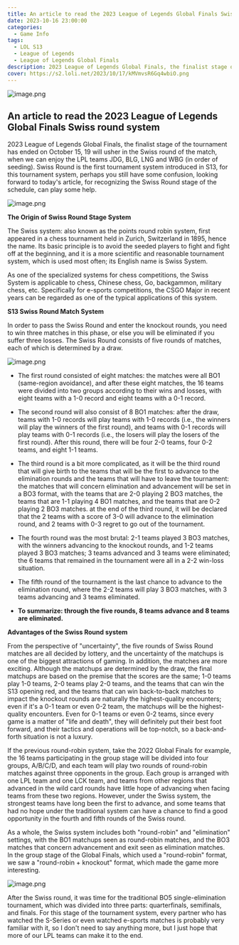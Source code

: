 ```yaml
---
title: An article to read the 2023 League of Legends Global Finals Swiss round system
date: 2023-10-16 23:00:00
categories:
  - Game Info
tags:
  - LOL S13 
  - League of Legends
  - League of Legends Global Finals
description: 2023 League of Legends Global Finals, the finalist stage of the tournament has ended on October 15, 19 will usher in the Swiss round of the match, when we can enjoy the LPL teams JDG, BLG, LNG and WBG (in order of seeding).
cover: https://s2.loli.net/2023/10/17/kMVmvsR6Gq4wbiO.png
---
```

![image.png](https://s2.loli.net/2023/10/17/pMnzQbRg1y4FWlE.png)

 ## **An article to read the 2023 League of Legends Global Finals Swiss round system**

2023 League of Legends Global Finals, the finalist stage of the tournament has ended on October 15, 19 will usher in the Swiss round of the match, when we can enjoy the LPL teams JDG, BLG, LNG and WBG (in order of seeding). Swiss Round is the first tournament system introduced in S13, for this tournament system, perhaps you still have some confusion, looking forward to today's article, for recognizing the Swiss Round stage of the schedule, can play some help.

![image.png](https://s2.loli.net/2023/10/17/kMVmvsR6Gq4wbiO.png)

**The Origin of Swiss Round Stage System**

The Swiss system: also known as the points round robin system, first appeared in a chess tournament held in Zurich, Switzerland in 1895, hence the name. Its basic principle is to avoid the seeded players to fight and fight off at the beginning, and it is a more scientific and reasonable tournament system, which is used most often; its English name is Swiss System.

As one of the specialized systems for chess competitions, the Swiss System is applicable to chess, Chinese chess, Go, backgammon, military chess, etc. Specifically for e-sports competitions, the CSGO Major in recent years can be regarded as one of the typical applications of this system.

**S13 Swiss Round Match System**

In order to pass the Swiss Round and enter the knockout rounds, you need to win three matches in this phase, or else you will be eliminated if you suffer three losses. The Swiss Round consists of five rounds of matches, each of which is determined by a draw.

![image.png](https://s2.loli.net/2023/10/17/vhEPQ1F6VXyaZz4.png)

- The first round consisted of eight matches: the matches were all BO1 (same-region avoidance), and after these eight matches, the 16 teams were divided into two groups according to their wins and losses, with eight teams with a 1-0 record and eight teams with a 0-1 record.

- The second round will also consist of 8 BO1 matches: after the draw, teams with 1-0 records will play teams with 1-0 records (i.e., the winners will play the winners of the first round), and teams with 0-1 records will play teams with 0-1 records (i.e., the losers will play the losers of the first round). After this round, there will be four 2-0 teams, four 0-2 teams, and eight 1-1 teams.

- The third round is a bit more complicated, as it will be the third round that will give birth to the teams that will be the first to advance to the elimination rounds and the teams that will have to leave the tournament: the matches that will concern elimination and advancement will be set in a BO3 format, with the teams that are 2-0 playing 2 BO3 matches, the teams that are 1-1 playing 4 BO1 matches, and the teams that are 0-2 playing 2 BO3 matches. at the end of the third round, it will be declared that the 2 teams with a score of 3-0 will advance to the elimination round, and 2 teams with 0-3 regret to go out of the tournament.

- The fourth round was the most brutal: 2-1 teams played 3 BO3 matches, with the winners advancing to the knockout rounds, and 1-2 teams played 3 BO3 matches; 3 teams advanced and 3 teams were eliminated; the 6 teams that remained in the tournament were all in a 2-2 win-loss situation.

- The fifth round of the tournament is the last chance to advance to the elimination round, where the 2-2 teams will play 3 BO3 matches, with 3 teams advancing and 3 teams eliminated.

- **To summarize: through the five rounds, 8 teams advance and 8 teams are eliminated.**

**Advantages of the Swiss Round system**

From the perspective of "uncertainty", the five rounds of Swiss Round matches are all decided by lottery, and the uncertainty of the matchups is one of the biggest attractions of gaming. In addition, the matches are more exciting. Although the matchups are determined by the draw, the final matchups are based on the premise that the scores are the same; 1-0 teams play 1-0 teams, 2-0 teams play 2-0 teams, and the teams that can win the S13 opening red, and the teams that can win back-to-back matches to impact the knockout rounds are naturally the highest-quality encounters; even if it's a 0-1 team or even 0-2 team, the matchups will be the highest-quality encounters. Even for 0-1 teams or even 0-2 teams, since every game is a matter of "life and death", they will definitely put their best foot forward, and their tactics and operations will be top-notch, so a back-and-forth situation is not a luxury.

If the previous round-robin system, take the 2022 Global Finals for example, the 16 teams participating in the group stage will be divided into four groups, A/B/C/D, and each team will play two rounds of round-robin matches against three opponents in the group. Each group is arranged with one LPL team and one LCK team, and teams from other regions that advanced in the wild card rounds have little hope of advancing when facing teams from these two regions. However, under the Swiss system, the strongest teams have long been the first to advance, and some teams that had no hope under the traditional system can have a chance to find a good opportunity in the fourth and fifth rounds of the Swiss round.

As a whole, the Swiss system includes both "round-robin" and "elimination" settings, with the BO1 matchups seen as round-robin matches, and the BO3 matches that concern advancement and exit seen as elimination matches. In the group stage of the Global Finals, which used a "round-robin" format, we saw a "round-robin + knockout" format, which made the game more interesting.

![image.png](https://s2.loli.net/2023/10/17/9N4RUcFPvZGnHp6.png)

After the Swiss round, it was time for the traditional BO5 single-elimination tournament, which was divided into three parts: quarterfinals, semifinals, and finals. For this stage of the tournament system, every partner who has watched the S-Series or even watched e-sports matches is probably very familiar with it, so I don't need to say anything more, but I just hope that more of our LPL teams can make it to the end.

